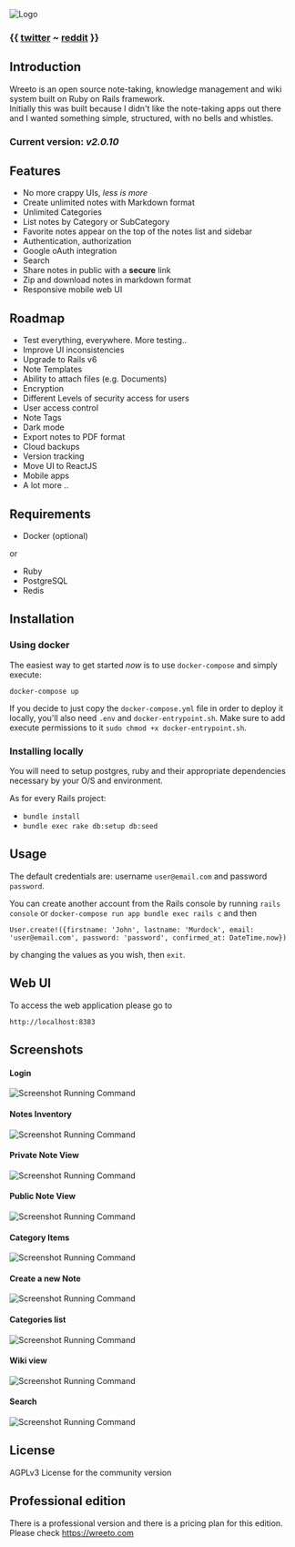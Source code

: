 ![Logo](/public/header_logo.png?raw=true)

### {{ [twitter](https://twitter.com/wreeto_official) ~ [reddit](https://www.reddit.com/r/wreeto/) }}

## Introduction

Wreeto is an open source note-taking, knowledge management and wiki system built on Ruby on Rails framework.  
Initially this was built because I didn't like the note-taking apps out there and I wanted something simple, structured, with no bells and whistles.

### Current version: _v2.0.10_

## Features

- No more crappy UIs, _less is more_
- Create unlimited notes with Markdown format
- Unlimited Categories
- List notes by Category or SubCategory
- Favorite notes appear on the top of the notes list and sidebar
- Authentication, authorization 
- Google oAuth integration
- Search
- Share notes in public with a __secure__ link
- Zip and download notes in markdown format
- Responsive mobile web UI

## Roadmap

- Test everything, everywhere. More testing..
- Improve UI inconsistencies
- Upgrade to Rails v6
- Note Templates
- Ability to attach files (e.g. Documents)
- Encryption
- Different Levels of security access for users
- User access control
- Note Tags
- Dark mode
- Export notes to PDF format
- Cloud backups
- Version tracking
- Move UI to ReactJS
- Mobile apps
- A lot more ..

## Requirements

- Docker (optional)
  
or 

- Ruby
- PostgreSQL
- Redis

## Installation

### Using docker

The easiest way to get started *now* is to use `docker-compose` and simply execute:

```
docker-compose up
```

If you decide to just copy the `docker-compose.yml` file in order to deploy it locally, you'll also need `.env` and `docker-entrypoint.sh`. Make sure to add execute permissions to it `sudo chmod +x docker-entrypoint.sh`. 

### Installing locally

You will need to setup postgres, ruby and their appropriate dependencies necessary by your O/S and environment. 

As for every Rails project:
- `bundle install`
- `bundle exec rake db:setup db:seed`

## Usage

The default credentials are: username `user@email.com` and password `password`.

You can create another account from the Rails console by running `rails console` or `docker-compose run app bundle exec rails c` and then
```
User.create!({firstname: 'John', lastname: 'Murdock', email: 'user@email.com', password: 'password', confirmed_at: DateTime.now})
```
by changing the values as you wish, then `exit`. 

## Web UI

To access the web application please go to

```
http://localhost:8383
```

## Screenshots

#### Login
![Screenshot Running Command](/public/screenshots/scr_1.png?raw=true)

#### Notes Inventory
![Screenshot Running Command](/public/screenshots/scr_2.png?raw=true)

#### Private Note View
![Screenshot Running Command](/public/screenshots/scr_3.png?raw=true)

#### Public Note View
![Screenshot Running Command](/public/screenshots/scr_4.png?raw=true)

#### Category Items
![Screenshot Running Command](/public/screenshots/scr_5.png?raw=true)

#### Create a new Note 
![Screenshot Running Command](/public/screenshots/scr_6.png?raw=true)

#### Categories list
![Screenshot Running Command](/public/screenshots/scr_7.png?raw=true)

#### Wiki view
![Screenshot Running Command](/public/screenshots/scr_8.png?raw=true)

#### Search
![Screenshot Running Command](/public/screenshots/scr_9.png?raw=true)

## License

AGPLv3 License for the community version 

## Professional edition 

There is a professional version and there is a pricing plan for this edition. Please check https://wreeto.com 